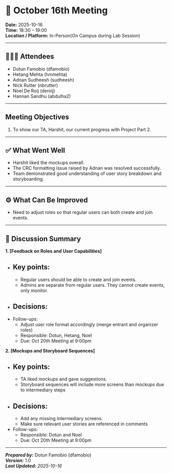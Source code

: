 # 📝 October 16th Meeting

**Date:** 2025-10-16  
**Time:** 18:30 – 19:00  
**Location / Platform:** In-Person(On Campus during Lab Session)

---

## 🧑‍🤝‍🧑 Attendees

- Dotun Famobio (dfamobio)
- Hetang Mehta (hmmehta)
- Adnan Sudheesh (sudheesh)
- Nick Rutter (nbrutter)
- Noel De Roij (deroij)
- Hannan Sandhu (abdulha2)
---

## Meeting Objectives

1. To show our TA, Harshit, our current progress with Project Part 2.

---


## ✅ What Went Well

- Harshit liked the mockups overall.
- The CRC formatting issue raised by Adnan was resolved successfully.
- Team demonstrated good understanding of user story breakdown and storyboarding.

---

## ⚙️ What Can Be Improved

- Need to adjust roles so that regular users can both create and join events.

---

## 💬 Discussion Summary

**1. [Feedback on Roles and User Capabilities]**

- ## Key points:
    - Regular users should be able to create and join events.
    - Admins are separate from regular users. They cannot create events, only monitor.
- ## Decisions:
- Follow-ups:
    - Adjust user role format accordingly (merge entrant and organizer roles)
  - Responsible: Dotun, Hetang, Noel
  - Due: Oct 20th Meeting at 9:00pm

**2. [Mockups and Storyboard Sequences]**

- ## Key points:
    - TA liked mockups and gave suggestions.
    - Storyboard sequences will include more screens than mockups due to intermediary steps
- ## Decisions:
    - Add any missing intermediary screens.
    - Make sure relevant user stories are referenced in comments
- Follow-ups:
  - Responsible: Dotun and Noel
  - Due: Oct 20th Meeting at 9:00pm

---

_**Prepared by:**_ Dotun Famobio (dfamobio)  
_**Version:**_ 1.0  
_**Last Updated:** 2025-10-16_
